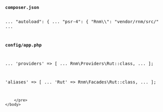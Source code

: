 <html>
    <body>
        <pre>
<b>composer.json</b>
            
...
"autoload": {
    ...
    "psr-4": {
        "Rnm\\\\": "vendor/rnm/src/"
    }
    ...
}
...

<b>config/app.php</b>

...
'providers' => [
    ...
    Rnm\Providers\Rut::class,
    ...
];

'aliases' => [
    ...
    'Rut' => Rnm\Facades\Rut::class,
    ...
];

        </pre>
    </body>
</html>

